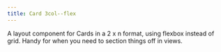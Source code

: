 ```yaml
---
title: Card 3col--flex
---
```

A layout component for Cards in a 2 x n format, using flexbox instead of grid. Handy for when you need to section things off in views.
